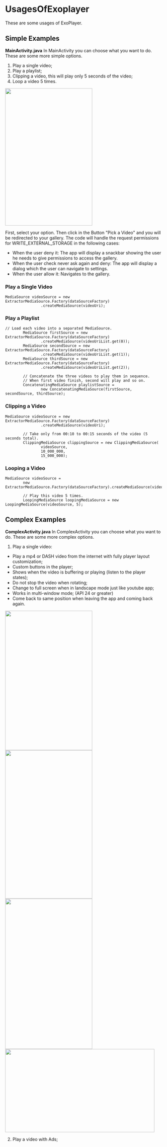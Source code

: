 # UsagesOfExoplayer
These are some usages of ExoPlayer.

## Simple Examples

**MainActivity.java**
In MainActivity you can choose what you want to do. These are some more simple options.

1. Play a single video; 
2. Play a playlist;
3. Clipping a video, this will play only 5 seconds of the video;
4. Loop a video 5 times.

<img src="https://github.com/soonsam123/UsagesOfExoplayer/blob/master/pictures/simple_page.png" width="280" height="442"/>

First, select your option. Then click in the Button "Pick a Video" and you will be redirected to your gallery. The code will handle the request permissions for WRITE_EXTERNAL_STORAGE in the following cases:

- When the user deny it: The app will display a snackbar showing the user he needs to give permissions to access the gallery.
- When the user check never ask again and deny: The app will display a dialog which the user can navigate to settings.
- When the user allow it: Navigates to the gallery.

### Play a Single Video

```
MediaSource videoSource = new ExtractorMediaSource.Factory(dataSourceFactory)
                .createMediaSource(videoUri);
```


### Play a Playlist

```
// Load each video into a separated MediaSource.
        MediaSource firstSource = new ExtractorMediaSource.Factory(dataSourceFactory)
                .createMediaSource(videoUriList.get(0));
        MediaSource secondSource = new ExtractorMediaSource.Factory(dataSourceFactory)
                .createMediaSource(videoUriList.get(1));
        MediaSource thirdSource = new ExtractorMediaSource.Factory(dataSourceFactory)
                .createMediaSource(videoUriList.get(2));

        // Concatenate the three videos to play them in sequence. 
        // When first video finish, second will play and so on.
        ConcatenatingMediaSource playlistSource = 
                new ConcatenatingMediaSource(firstSource, secondSource, thirdSource);
```


### Clipping a Video

```
MediaSource videoSource = new ExtractorMediaSource.Factory(dataSourceFactory)
                .createMediaSource(videoUri);

        // Take only from 00:10 to 00:15 seconds of the video (5 seconds total).
        ClippingMediaSource clippingSource = new ClippingMediaSource(
                videoSource,
                10_000_000,
                15_000_000);
```


### Looping a Video

```
MediaSource videoSource = 
        new ExtractorMediaSource.Factory(dataSourceFactory).createMediaSource(videoUri);

        // Play this video 5 times.
        LoopingMediaSource loopingMediaSource = new LoopingMediaSource(videoSource, 5);
```


## Complex Examples

**ComplexActivity.java**
In ComplexActivity you can choose what you want to do. These are some more complex options.

1. Play a single video: 
  - Play a mp4 or DASH video from the internet with fully player layout customization; 
  - Custom buttons in the player; 
  - Shows when the video is buffering or playing (listen to the player states);
  - Do not stop the video when rotating;
  - Change to full screen when in landscape mode just like youtube app;
  - Works in multi-window mode; (API 24 or greater)
  - Come back to same position when leaving the app and coming back again.

<img src="https://github.com/soonsam123/UsagesOfExoplayer/blob/master/pictures/complex_page.png" width="280" height="449"/>

<img src="https://github.com/soonsam123/UsagesOfExoplayer/blob/master/pictures/video_buffering.png" width="280" height="478"/>

<img src="https://github.com/soonsam123/UsagesOfExoplayer/blob/master/pictures/video_portrait_mode.png" width="280" height="484"/>

<img src="https://github.com/soonsam123/UsagesOfExoplayer/blob/master/pictures/video_landscape_mode.png" width="480" height="268"/>  

2. Play a video with Ads;

